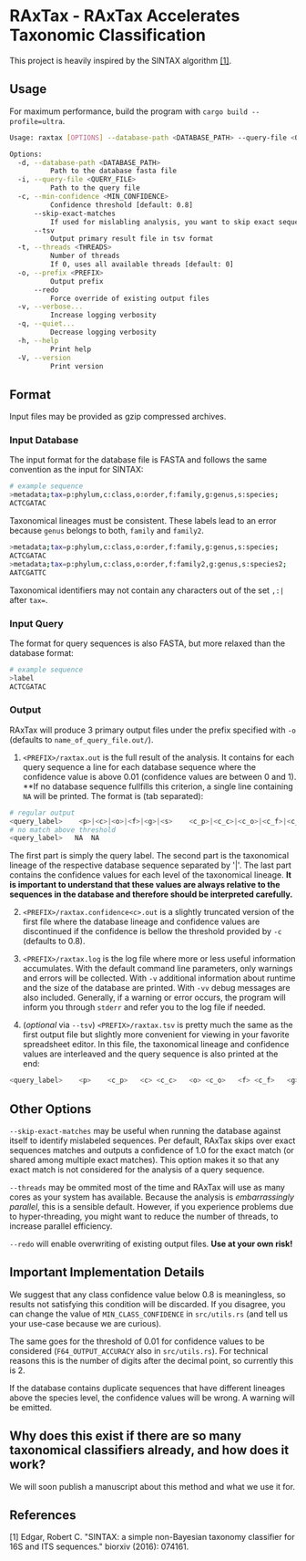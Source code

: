 # RAxTax - RAxTax Accelerates Taxonomic Classification

This project is heavily inspired by the SINTAX algorithm [[1]](#1).

## Usage

For maximum performance, build the program with `cargo build --profile=ultra`.

```sh
Usage: raxtax [OPTIONS] --database-path <DATABASE_PATH> --query-file <QUERY_FILE>

Options:
  -d, --database-path <DATABASE_PATH>
          Path to the database fasta file
  -i, --query-file <QUERY_FILE>
          Path to the query file
  -c, --min-confidence <MIN_CONFIDENCE>
          Confidence threshold [default: 0.8]
      --skip-exact-matches
          If used for mislabling analysis, you want to skip exact sequence matches
      --tsv
          Output primary result file in tsv format
  -t, --threads <THREADS>
          Number of threads
          If 0, uses all available threads [default: 0]
  -o, --prefix <PREFIX>
          Output prefix
      --redo
          Force override of existing output files
  -v, --verbose...
          Increase logging verbosity
  -q, --quiet...
          Decrease logging verbosity
  -h, --help
          Print help
  -V, --version
          Print version
```

## Format

Input files may be provided as gzip compressed archives.

### Input Database

The input format for the database file is FASTA and follows the same convention as the input for SINTAX:

```sh
# example sequence
>metadata;tax=p:phylum,c:class,o:order,f:family,g:genus,s:species;
ACTCGATAC
```

Taxonomical lineages must be consistent. These labels lead to an error because `genus` belongs to both, `family` and `family2`.

```sh
>metadata;tax=p:phylum,c:class,o:order,f:family,g:genus,s:species;
ACTCGATAC
>metadata;tax=p:phylum,c:class,o:order,f:family2,g:genus,s:species2;
AATCGATTC
```

Taxonomical identifiers may not contain any characters out of the set `,:|` after `tax=`.

### Input Query

The format for query sequences is also FASTA, but more relaxed than the database format:

```sh
# example sequence
>label
ACTCGATAC
```

### Output

RAxTax will produce 3 primary output files under the prefix specified with `-o` (defaults to `name_of_query_file.out/`).

1. `<PREFIX>/raxtax.out` is the full result of the analysis. It contains for each query sequence a line for each database sequence where the confidence value is above 0.01 (confidence values are between 0 and 1).
**If no database sequence fullfills this criterion, a single line containing `NA` will be printed.
The format is (tab separated):

```sh
# regular output
<query_label>    <p>|<c>|<o>|<f>|<g>|<s>    <c_p>|<c_c>|<c_o>|<c_f>|<c_g>|<c_s>
# no match above threshold
<query_label>   NA  NA
```

The first part is simply the query label.
The second part is the taxonomical lineage of the respective database sequence separated by '|'.
The last part contains the confidence values for each level of the taxonomical lineage.
**It is important to understand that these values are always relative to the sequences in the database and therefore should be interpreted carefully.**

2. `<PREFIX>/raxtax.confidence<c>.out` is a slightly truncated version of the first file where the database lineage and confidence values are discontinued if the confidence is bellow the threshold provided by `-c` (defaults to 0.8).

3. `<PREFIX>/raxtax.log` is the log file where more or less useful information accumulates.
With the default command line parameters, only warnings and errors will be collected.
With `-v` additional information about runtime and the size of the database are printed.
With `-vv` debug messages are also included.
Generally, if a warning or error occurs, the program will inform you through `stderr` and refer you to the log file if needed.

4. (_optional_ via `--tsv`) `<PREFIX>/raxtax.tsv` is pretty much the same as the first output file but slightly more convenient for viewing in your favorite spreadsheet editor.
In this file, the taxonomical lineage and confidence values are interleaved and the query sequence is also printed at the end:

```sh
<query_label>    <p>    <c_p>   <c> <c_c>   <o> <c_o>   <f> <c_f>   <g> <c_g>   <s> <c_s>   <query_sequence>
```

## Other Options

`--skip-exact-matches` may be useful when running the database against itself to identify mislabeled sequences. Per default, RAxTax skips over exact sequences matches and outputs a confidence of 1.0 for the exact match (or shared among multiple exact matches).
This option makes it so that any exact match is not considered for the analysis of a query sequence.

`--threads` may be ommited most of the time and RAxTax will use as many cores as your system has available. Because the analysis is _embarrassingly parallel_, this is a sensible default.
However, if you experience problems due to hyper-threading, you might want to reduce the number of threads, to increase parallel efficiency.

`--redo` will enable overwriting of existing output files. **Use at your own risk!**

## Important Implementation Details

We suggest that any class confidence value below 0.8 is meaningless, so results not satisfying this condition will be discarded.
If you disagree, you can change the value of `MIN_CLASS_CONFIDENCE` in `src/utils.rs` (and tell us your use-case because we are curious).

The same goes for the threshold of 0.01 for confidence values to be considered (`F64_OUTPUT_ACCURACY` also in `src/utils.rs`).
For technical reasons this is the number of digits after the decimal point, so currently this is 2.

If the database contains duplicate sequences that have different lineages above the species level, the confidence values will be wrong. A warning will be emitted.

## Why does this exist if there are so many taxonomical classifiers already, and how does it work?

We will soon publish a manuscript about this method and what we use it for.

## References
<a id="1">[1]</a>
Edgar, Robert C. "SINTAX: a simple non-Bayesian taxonomy classifier for 16S and ITS sequences." biorxiv (2016): 074161.
